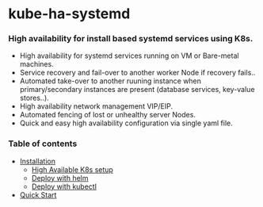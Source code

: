 # kube-ha-systemd
<H3>High availability for install based systemd services using K8s.</H3>

- High availability for systemd services running on VM or Bare-metal machines.<br>
- Service recovery and fail-over to another worker Node if recovery fails..<br>
- Automated take-over to another ruuning instance when primary/secondary instances are present (database services, key-value stores..).
- High availability network management VIP/EIP.<br>
- Automated fencing of lost or unhealthy server Nodes.<br>
- Quick and easy high availability configuration via single yaml file.<br>

### Table of contents
* [Installation]()
    * [High Available K8s setup]()
    * [Deploy with helm]()
    * [Deploy with kubectl]()
* [Quick Start]()
